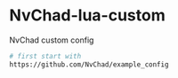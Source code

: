 # NvChad-lua-custom
NvChad custom config

```bash
# first start with
https://github.com/NvChad/example_config
```
